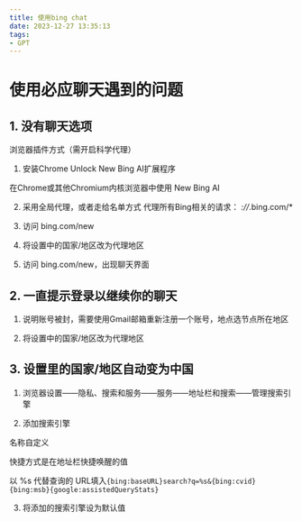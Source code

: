 ```yaml
---
title: 使用bing chat
date: 2023-12-27 13:35:13
tags: 
- GPT
---
```


# 使用必应聊天遇到的问题

## 1. 没有聊天选项

浏览器插件方式（需开启科学代理）

1. 安装Chrome Unlock New Bing AI扩展程序

在Chrome或其他Chromium内核浏览器中使用 New Bing AI

2. 采用全局代理，或者走给名单方式 代理所有Bing相关的请求： *://*.bing.com/*

3. 访问 bing.com/new

4. 将设置中的国家/地区改为代理地区

5. 访问 bing.com/new，出现聊天界面


## 2. 一直提示登录以继续你的聊天

1. 说明账号被封，需要使用Gmail邮箱重新注册一个账号，地点选节点所在地区

2. 将设置中的国家/地区改为代理地区

## 3. 设置里的国家/地区自动变为中国

1. 浏览器设置——隐私、搜索和服务——服务——地址栏和搜索——管理搜索引擎

2. 添加搜索引擎 

名称自定义

快捷方式是在地址栏快捷唤醒的值

以 %s 代替查询的 URL填入`{bing:baseURL}search?q=%s&{bing:cvid}{bing:msb}{google:assistedQueryStats}`

3. 将添加的搜索引擎设为默认值
